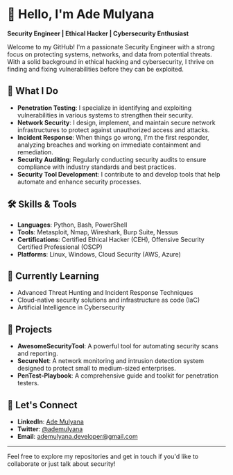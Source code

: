 # 👋 Hello, I'm Ade Mulyana

**Security Engineer | Ethical Hacker | Cybersecurity Enthusiast**

Welcome to my GitHub! I'm a passionate Security Engineer with a strong focus on protecting systems, networks, and data from potential threats. With a solid background in ethical hacking and cybersecurity, I thrive on finding and fixing vulnerabilities before they can be exploited.

## 🔐 What I Do

- **Penetration Testing**: I specialize in identifying and exploiting vulnerabilities in various systems to strengthen their security.
- **Network Security**: I design, implement, and maintain secure network infrastructures to protect against unauthorized access and attacks.
- **Incident Response**: When things go wrong, I'm the first responder, analyzing breaches and working on immediate containment and remediation.
- **Security Auditing**: Regularly conducting security audits to ensure compliance with industry standards and best practices.
- **Security Tool Development**: I contribute to and develop tools that help automate and enhance security processes.

## 🛠 Skills & Tools

- **Languages**: Python, Bash, PowerShell
- **Tools**: Metasploit, Nmap, Wireshark, Burp Suite, Nessus
- **Certifications**: Certified Ethical Hacker (CEH), Offensive Security Certified Professional (OSCP)
- **Platforms**: Linux, Windows, Cloud Security (AWS, Azure)

## 🌱 Currently Learning

- Advanced Threat Hunting and Incident Response Techniques
- Cloud-native security solutions and infrastructure as code (IaC)
- Artificial Intelligence in Cybersecurity

## 🚀 Projects

- **AwesomeSecurityTool**: A powerful tool for automating security scans and reporting.
- **SecureNet**: A network monitoring and intrusion detection system designed to protect small to medium-sized enterprises.
- **PenTest-Playbook**: A comprehensive guide and toolkit for penetration testers.

## 💬 Let's Connect

- **LinkedIn**: [Ade Mulyana](https://id.linkedin.com/in/ade-mulyana)
- **Twitter**: [@ademulyana]()
- **Email**: [ademulyana.developer@gmail.com](mailto:ademulyana.developer@gmail.com)

---

Feel free to explore my repositories and get in touch if you'd like to collaborate or just talk about security!

